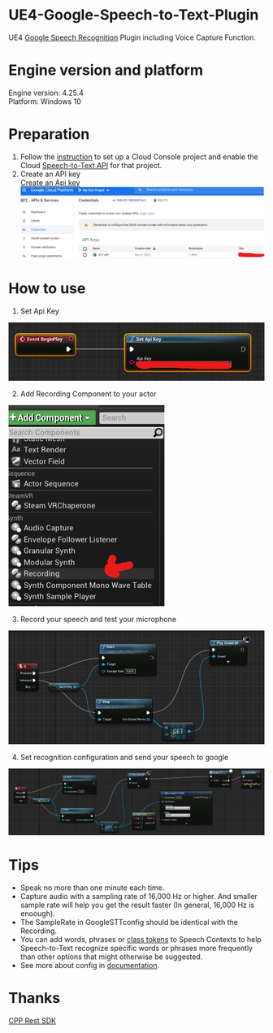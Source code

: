 # UE4-Google-Speech-to-Text-Plugin
UE4 [Google Speech Recognition](https://cloud.google.com/speech-to-text/) Plugin including Voice Capture Function.
# Engine version and platform
Engine version: 4.25.4  
Platform: Windows 10
# Preparation
1) Follow the [instruction](https://cloud.google.com/speech-to-text/docs/quickstart-client-libraries) to set up a Cloud Console project and enable the Cloud [Speech-to-Text API](https://console.cloud.google.com/apis/library/speech.googleapis.com) for that project. 
2) Create an API key  
[Create an Api key](https://cloud.google.com/docs/authentication/api-keys)  
![](Pictures/Apikey.png)
# How to use
1) Set Api Key

![](Pictures/SetApiKey.png)

2) Add Recording Component to your actor

![](Pictures/RecordingComponent.png)

3) Record your speech and test your microphone

![](Pictures/RecordSpeech.png)

4) Set recognition configuration and send your speech to google

![](Pictures/Recognition.png)
# Tips
* Speak no more than one minute each time.
* Capture audio with a sampling rate of 16,000 Hz or higher. And smaller sample rate will help you get the result faster (In general, 16,000 Hz is enoough).
* The SampleRate in GoogleSTTconfig should be identical with the Recording.
* You can add words, phrases or [class tokens](https://cloud.google.com/speech-to-text/docs/class-tokens) to Speech Contexts to help Speech-to-Text recognize specific words or phrases more frequently than other options that might otherwise be suggested.
* See more about config in [documentation](https://cloud.google.com/speech-to-text/docs/reference/rest/v1/RecognitionConfig).
# Thanks
[CPP Rest SDK](https://github.com/microsoft/cpprestsdk)
